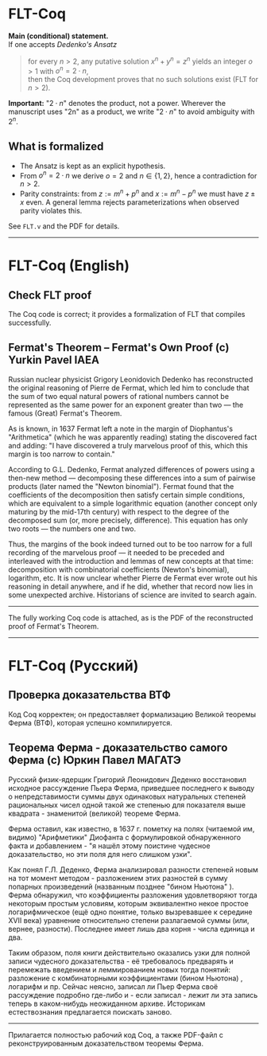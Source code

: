 # FLT-Coq

**Main (conditional) statement.**  
If one accepts *Dedenko's Ansatz*  
> for every $n>2$, any putative solution $x^n+y^n=z^n$ yields an integer $o>1$ with $o^n=2\cdot n$,  
then the Coq development proves that no such solutions exist (FLT for $n>2$).

**Important:** "$2\cdot n$" denotes the product, not a power. Wherever the manuscript
uses "2n" as a product, we write "$2\cdot n$" to avoid ambiguity with $2^n$.

## What is formalized
- The Ansatz is kept as an explicit hypothesis.
- From $o^n=2\cdot n$ we derive $o=2$ and $n\in\{1,2\}$, hence a contradiction for $n>2$.
- Parity constraints: from $z:=m^n+p^n$ and $x:=m^n-p^n$ we must have $z\pm x$ even.
  A general lemma rejects parameterizations when observed parity violates this.

See `FLT.v` and the PDF for details.

---

# FLT-Coq (English)

## Check FLT proof

The Coq code is correct; it provides a formalization of FLT that compiles successfully.

## Fermat's Theorem – Fermat's Own Proof (c) Yurkin Pavel IAEA

Russian nuclear physicist Grigory Leonidovich Dedenko has reconstructed the original reasoning of Pierre de Fermat, which led him to conclude that the sum of two equal natural powers of rational numbers cannot be represented as the same power for an exponent greater than two — the famous (Great) Fermat's Theorem.

As is known, in 1637 Fermat left a note in the margin of Diophantus's "Arithmetica" (which he was apparently reading) stating the discovered fact and adding: "I have discovered a truly marvelous proof of this, which this margin is too narrow to contain."

According to G.L. Dedenko, Fermat analyzed differences of powers using a then-new method — decomposing these differences into a sum of pairwise products (later named the "Newton binomial"). Fermat found that the coefficients of the decomposition then satisfy certain simple conditions, which are equivalent to a simple logarithmic equation (another concept only maturing by the mid-17th century) with respect to the degree of the decomposed sum (or, more precisely, difference). This equation has only two roots — the numbers one and two.

Thus, the margins of the book indeed turned out to be too narrow for a full recording of the marvelous proof — it needed to be preceded and interleaved with the introduction and lemmas of new concepts at that time: decomposition with combinatorial coefficients (Newton's binomial), logarithm, etc. It is now unclear whether Pierre de Fermat ever wrote out his reasoning in detail anywhere, and if he did, whether that record now lies in some unexpected archive. Historians of science are invited to search again.

---

The fully working Coq code is attached, as is the PDF of the reconstructed proof of Fermat's Theorem.

---

# FLT-Coq (Русский)

## Проверка доказательства ВТФ

Код Coq корректен; он предоставляет формализацию Великой теоремы Ферма (ВТФ), которая успешно компилируется.

## Теорема Ферма - доказательство самого Ферма (c) Юркин Павел МАГАТЭ

Русский физик-ядерщик Григорий Леонидович Деденко восстановил исходное рассуждение Пьера Ферма, приведшее последнего к выводу о непредставимости суммы двух одинаковых натуральных степеней рациональных чисел одной такой же степенью для показателя выше квадрата - знаменитой (великой) теореме Ферма.

Ферма оставил, как известно, в 1637 г. пометку на полях (читаемой им, видимо) "Арифметики" Диофанта с формулировкой обнаруженного факта и добавлением - "я нашёл этому поистине чудесное доказательство, но эти поля для него слишком узки".

Как понял Г.Л. Деденко, Ферма анализировал разности степеней новым на тот момент методом - разложением этих разностей в сумму попарных произведений (названным позднее "бином Ньютона" ). Ферма обнаружил, что коэффициенты разложения удовлетворяют тогда некоторым простым условиям, которым эквивалентно некое простое логарифмическое (ещё одно понятие, только вызревавшее к середине XVII века) уравнение относительно степени разлагаемой суммы (или, вернее, разности). Последнее имеет лишь два корня - числа единица и два.

Таким образом, поля книги действительно оказались узки для полной записи чудесного доказательства - её требовалось предварять и перемежать введением и леммированием новых тогда понятий: разложение с комбинаторными коэффициентами (бином Ньютона) , логарифм и пр. Сейчас неясно, записал ли Пьер Ферма своё рассуждение подробно где-либо и - если записал - лежит ли эта запись теперь в каком-нибудь неожиданном архиве. Историкам естествознания предлагается поискать заново.

---

Прилагается полностью рабочий код Coq, а также PDF-файл с реконструированным доказательством теоремы Ферма.

